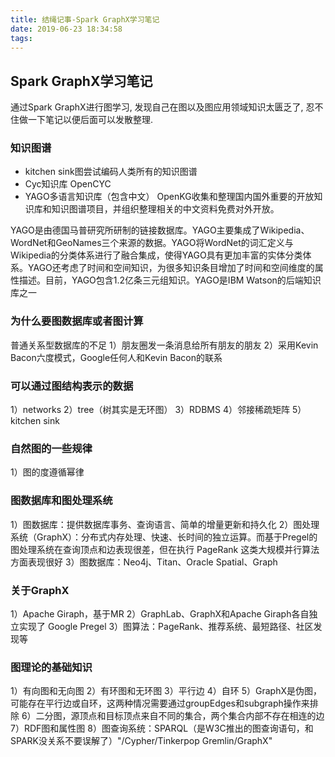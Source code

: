 ```yaml
---
title: 结绳记事-Spark GraphX学习笔记
date: 2019-06-23 18:34:58
tags:
---
```


## Spark GraphX学习笔记

通过Spark GraphX进行图学习, 发现自己在图以及图应用领域知识太匮乏了, 忍不住做一下笔记以便后面可以发散整理.

### 知识图谱
- kitchen sink图尝试编码人类所有的知识图谱
- Cyc知识库 OpenCYC
- YAGO多语言知识库（包含中文）
OpenKG收集和整理国内国外重要的开放知识库和知识图谱项目，并组织整理相关的中文资料免费对外开放。

YAGO是由德国马普研究所研制的链接数据库。YAGO主要集成了Wikipedia、WordNet和GeoNames三个来源的数据。YAGO将WordNet的词汇定义与Wikipedia的分类体系进行了融合集成，使得YAGO具有更加丰富的实体分类体系。YAGO还考虑了时间和空间知识，为很多知识条目增加了时间和空间维度的属性描述。目前，YAGO包含1.2亿条三元组知识。YAGO是IBM Watson的后端知识库之一

### 为什么要图数据库或者图计算
普通关系型数据库的不足
1）朋友圈发一条消息给所有朋友的朋友
2）采用Kevin Bacon六度模式，Google任何人和Kevin Bacon的联系

### 可以通过图结构表示的数据
1）networks
2）tree（树其实是无环图）
3）RDBMS
4）邻接稀疏矩阵
5）kitchen sink

### 自然图的一些规律
1）图的度遵循幂律


### 图数据库和图处理系统
1）图数据库：提供数据库事务、查询语言、简单的增量更新和持久化
2）图处理系统（GraphX）：分布式内存处理、快速、长时间的独立运算。而基于Pregel的图处理系统在查询顶点和边表现很差，但在执行 PageRank 这类大规模并行算法方面表现很好
3）图数据库：Neo4j、Titan、Oracle Spatial、Graph

### 关于GraphX
1）Apache Giraph，基于MR
2）GraphLab、GraphX和Apache Giraph各自独立实现了 Google Pregel
3）图算法：PageRank、推荐系统、最短路径、社区发现等

### 图理论的基础知识
1）有向图和无向图
2）有环图和无环图
3）平行边
4）自环
5）GraphX是伪图，可能存在平行边或自环，这两种情况需要通过groupEdges和subgraph操作来排除
6）二分图，源顶点和目标顶点来自不同的集合，两个集合内部不存在相连的边
7）RDF图和属性图
8）图查询系统：SPARQL（是W3C推出的图查询语句，和SPARK没关系不要误解了）"/Cypher/Tinkerpop Gremlin/GraphX"

